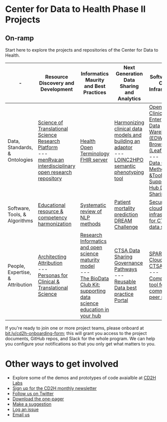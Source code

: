 # Center for Data to Health Phase II Projects
## On-ramp

Start here to explore the projects and repositories of the Center for Data to Health.

| - | Resource Discovery and Development | Informatics Maurity and Best Practices | Next Generation<br>Data Sharing <br>and Analytics | Software and Cloud Infrastructure
-----|------|-----------|------------|-----------
Data, Standards, & Ontologies| [Science of Translational Science Research Platform](https://github.com/data2health/scits-platform)<br>---<br> [menRva:an interdisciplinary open research repository](https://github.com/data2health/menRva) | [Health Open Terminology FHIR server](https://github.com/HOT-FHIR) | [Harmonizing clinical data models and building an adaptor](https://github.com/data2health/data-harmonization)<br>---<br>[LOINC2HPO semantic phenotyping tool](https://github.com/data2health/ehr2HPO.prj)|[Open Source Clinical Enterprise Data Warehouse (EDW) Data Browser (Leaf)](https://github.com/data2health/leaf-edw)<br>---<br>[Data Quality Methods &Tools to Support CTSA Hub Data Sharing](https://github.com/data2health/data-quality)
Software, Tools, & Algorithms|[Educational resource & competency harmonization](https://github.com/data2health/edu-harmonization) | [Systematic review of NLP methods](https://github.com/data2health/nlp-review)|[Patient mortality prediction DREAM Challenge](https://github.com/data2health/DREAM-Challenge)|[Secure cloud-based infrastructure for CTSA hub data sharing](https://github.com/data2health/cloud-sharing)
People, Expertise, & Attribution |[Architecting Attribution](https://github.com/data2health/architecting_attribution)<br>---<br>[Personas for Clinical & Translational Science](https://github.com/data2health/CTS-Personas)|[Research Informatics and open science maturity model](https://github.com/data2health/maturity-model)<br>---<br>[The BioData Club Kit: supporting data science education in your hub](https://github.com/data2health/biodataclubkit)|[CTSA Data Sharing Governance Pathways](https://github.com/data2health/governance-pathways)<br>---<br>[Reusable Data best practice Portal](https://github.com/data2health/rdp-portal)|[SPARC in the Cloud for CTSA Hubs]()<br>---<br>[Competitions tool for CTSA community peer review](https://github.com/data2health/competitions-project)

If you're ready to join one or more project teams, please onboard at [bit.ly/cd2h-onboarding-form](bit.ly/cd2h-onboarding-form); this will grant you access to the project documents, GitHub repos, and Slack for the whole program. We can help you configure your notifications so that you only get what matters to you.

# Other ways to get involved
- Explore some of the demos and prototypes of code avaialble at [CD2H Labs](http://labs.cd2h.org)
- [Sign up for the CD2H monthly newsletter](https://goo.gl/forms/rRfPbbZOTmvfOFdr2)
- [Follow us on Twitter](https://twitter.com/data2health)
- [Download the one-pager](https://github.com/data2health/roadmap/raw/master/CD2H_QuickFacts_2019-02-28d.pdf)
- [Make a suggestion](https://goo.gl/forms/WXmvqcPucVR68xMf2)
- [Log an issue](https://github.com/data2health/roadmap/issues/new)
- [Email us](mailto:data2health@gmail.com)
